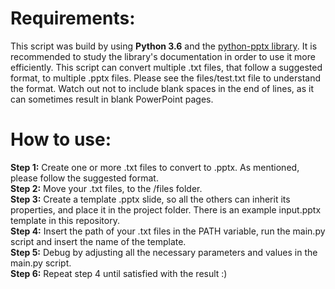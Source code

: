 # Requirements:
This script was build by using **Python 3.6** and the [python-pptx library](https://python-pptx.readthedocs.io/). It is recommended to study the library's documentation in order to use it more efficiently. This script can convert multiple .txt files, that follow a suggested format, to multiple .pptx files. Please see the files/test.txt file to understand the format. Watch out not to include blank spaces in the end of lines, as it can sometimes result in blank PowerPoint pages.

# How to use:

**Step 1:** Create one or more .txt files to convert to .pptx. As mentioned, please follow the suggested format. </br>
**Step 2:** Move your .txt files, to the /files folder. </br>
**Step 3:** Create a template .pptx slide, so all the others can inherit its properties, and place it in the project folder. There is an example input.pptx template in this repository. </br>
**Step 4:** Insert the path of your .txt files in the PATH variable, run the main.py script and insert the name of the template.</br>
**Step 5:** Debug by adjusting all the necessary parameters and values in the main.py script. </br>
**Step 6:** Repeat step 4 until satisfied with the result :)


